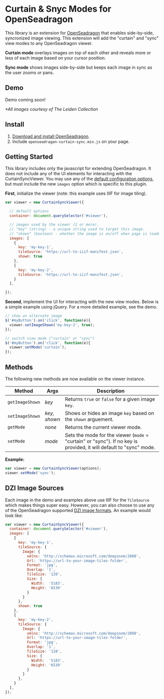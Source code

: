 # Curtain & Snyc Modes for OpenSeadragon

This library is an extension for [OpenSeadragon](https://openseadragon.github.io/#) that enables side-by-side, syncronized image viewing. This extension will add the "curtain" and "sync" view modes to any OpenSeadragon viewer.

**Curtain mode** overlays images on top of each other and reveals more or less of each image based on your cursor position.

**Sync mode** shows images side-by-side but keeps each image in sync as the user zooms or pans.

## Demo
Demo coming soon!

*\*All images courtesy of The Leiden Collection*

## Install
1. [Download and install OpenSeadragon](https://openseadragon.github.io/#download).
2. Include `openseadragon-curtain-sync.min.js` on your page.

## Getting Started
This library includes only the javascript for extending OpenSeadragon. It does not include any of the UI elements for interacting with the CurtainSyncViewer. You may use any of the [default configuration options](https://openseadragon.github.io/docs/OpenSeadragon.html#.Options), but must include the new `images` option which is specific to this plugin.

**First**, initialize the viewer (note: this example uses IIIF for image tiling).

```js
var viewer = new CurtainSyncViewer({

  // default options
  container: document.querySelector('#viewer'),

  // images used by the viewer (2 or more).
  // "key" (string) - a unique string used to target this image.
  // "shown" (boolean) - whether the image is on/off when page is loaded.
  images: [
    {
      key: 'my-key-1',
      tileSource: 'https://url-to-iiif-manifest.json',
      shown: true
    },
    {
      key: 'my-key-2',
      tileSource: 'https://url-to-iiif-manifest.json',
    }
  ],

});
```

**Second**, implement the UI for interacting with the new view modes. Below is a simple example using jQuery. For a more detailed example, see the demo.

```js
// show an alternate image
$('#myButton').on('click', function(e){
  viewer.setImageShown('my-key-2', true);
});

// switch view mode ("curtain" or "sync")
$('#myButton').on('click', function(e){
  viewer.setMode('curtain');
});
```

## Methods
The following new methods are now available on the viewer instance.

Method|Args|Description
-|-|-
`getImageShown`|*key*|Returns `true` or `false` for a given image `key`.
`setImageShown`|*key,*<br>*shown*|Shows or hides an image `key` based on the `shown` arguement.
`getMode`|*none*|Returns the current viewer mode.
`setMode`|*mode*|Sets the mode for the viewer (`mode` = "curtain" or "sync"). If no key is provided, it will default to "sync" mode.

**Example:**
```js
var viewer = new CurtainSyncViewer(options);
viewer.setMode('sync');
```

## DZI Image Sources
Each image in the demo and examples above use IIIF for the `TileSource` which makes things super easy. However, you can also choose to use any of the OpenSeadragon supported [DZI image formats](https://openseadragon.github.io/examples/creating-zooming-images/). An example would look like:

```js
var viewer = new CurtainSyncViewer({
  container: document.querySelector('#viewer'),
  images: [
    {
      key: 'my-key-1',
      tileSource: {
        Image: {
          xmlns: 'http://schemas.microsoft.com/deepzoom/2008',
          Url: 'https://url-to-your-image-tiles-folder',
          Format: 'jpg',
          Overlap: '1',
          TileSize: '128',
          Size: {
            Width:  '5183',
            Height: '6539'
          }
        }
      },
      shown: true
    },
    {
      key: 'my-key-2',
      tileSource: {
        Image: {
          xmlns: 'http://schemas.microsoft.com/deepzoom/2008',
          Url: 'https://url-to-your-image-tiles-folder',
          Format: 'jpg',
          Overlap: '1',
          TileSize: '128',
          Size: {
            Width:  '5183',
            Height: '6539'
          }
        }
      },
    }
  ],
});
```